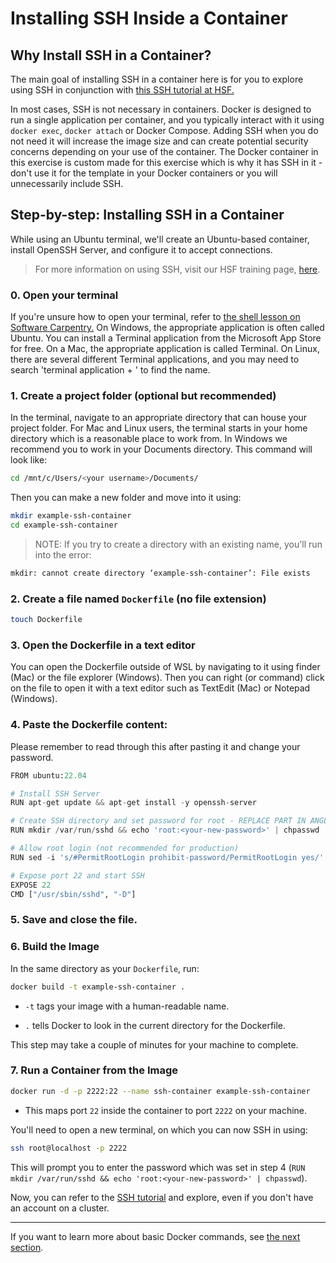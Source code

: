 # Installing SSH Inside a Container
## Why Install SSH in a Container?
The main goal of installing SSH in a container here is for you to explore using SSH in conjunction with [this SSH tutorial at HSF.](https://hsf-training.github.io/hsf-training-ssh-webpage/)

In most cases, SSH is not necessary in containers. Docker is designed to run a single application per container, and you typically interact with it using `docker exec`, `docker attach` or Docker Compose. Adding SSH when you do not need it will increase the image size and can create potential security concerns depending on your use of the container. The Docker container in this exercise is custom made for this exercise which is why it has SSH in it - don't use it for the template in your Docker containers or you will unnecessarily include SSH.

## Step-by-step: Installing SSH in a Container
While using an Ubuntu terminal, we'll create an Ubuntu-based container, install OpenSSH Server, and configure it to accept connections. 

> For more information on using SSH, visit our HSF training page, [here](https://hsf-training.github.io/hsf-training-ssh-webpage/).
### 0. Open your terminal
If you're unsure how to open your terminal, refer to [the shell lesson on Software Carpentry.](https://swcarpentry.github.io/shell-novice/) On Windows, the appropriate application is often called Ubuntu. You can install a Terminal application from the Microsoft App Store for free. On a Mac, the appropriate application is called Terminal. On Linux, there are several different Terminal applications, and you may need to search 'terminal application + <your specific distribution>' to find the name.
### 1. Create a project folder (optional but recommended)
In the terminal, navigate to an appropriate directory that can house your project folder. For Mac and Linux users, the terminal starts in your home directory which is a reasonable place to work from. In Windows we recommend you to work in your Documents directory. This command will look like:
```bash
cd /mnt/c/Users/<your username>/Documents/
```
Then you can make a new folder and move into it using:
```bash
mkdir example-ssh-container
cd example-ssh-container
```
>NOTE: If you try to create a directory with an existing name, you'll run into the error:
```bash
mkdir: cannot create directory ‘example-ssh-container’: File exists
```
### 2. Create a file named `Dockerfile` (no file extension)
```bash
touch Dockerfile
```
### 3. Open the Dockerfile in a text editor
You can open the Dockerfile outside of WSL by navigating to it using finder (Mac) or the file explorer (Windows). Then you can right (or command) click on the file to open it with a text editor such as TextEdit (Mac) or Notepad (Windows).
### 4. Paste the Dockerfile content:
Please remember to read through this after pasting it and change your password.
```python
FROM ubuntu:22.04

# Install SSH Server
RUN apt-get update && apt-get install -y openssh-server

# Create SSH directory and set password for root - REPLACE PART IN ANGLE BRACKETS
RUN mkdir /var/run/sshd && echo 'root:<your-new-password>' | chpasswd

# Allow root login (not recommended for production)
RUN sed -i 's/#PermitRootLogin prohibit-password/PermitRootLogin yes/' /etc/ssh/sshd_config

# Expose port 22 and start SSH
EXPOSE 22
CMD ["/usr/sbin/sshd", "-D"]
```
### 5. Save and close the file.
### 6. Build the Image
In the same directory as your `Dockerfile`, run:
```bash
docker build -t example-ssh-container .
```
* `-t` tags your image with a human-readable name.

* `.` tells Docker to look in the current directory for the Dockerfile.

This step may take a couple of minutes for your machine to complete.
### 7. Run a Container from the Image
```bash
docker run -d -p 2222:22 --name ssh-container example-ssh-container
```
* This maps port `22` inside the container to port `2222` on your machine.

You'll need to open a new terminal, on which you can now SSH in using:
```bash
ssh root@localhost -p 2222
```
This will prompt you to enter the password which was set in step 4 (`RUN mkdir /var/run/sshd && echo 'root:<your-new-password>' | chpasswd`). 

Now, you can refer to the [SSH tutorial](https://hsf-training.github.io/hsf-training-ssh-webpage/) and explore, even if you don't have an account on a cluster.

---

If you want to learn more about basic Docker commands, see [the next section](04_basic-commands.md). 